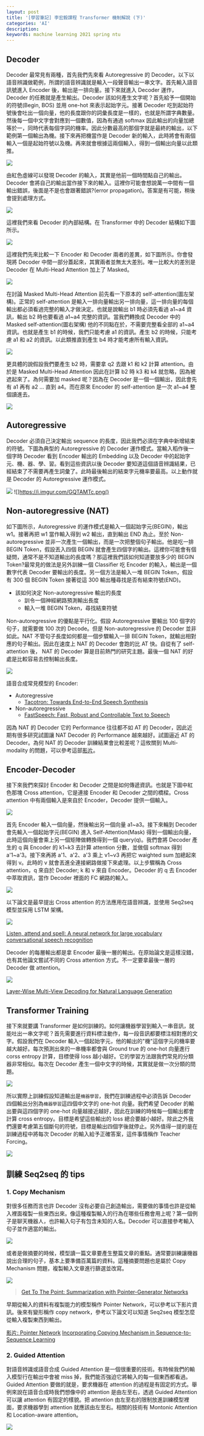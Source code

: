 ```yaml
---
layout: post
title: '[學習筆記] 李宏毅課程 Transformer 機制解說 (下)'
categories: 'AI'
description:
keywords: machine learning 2021 spring ntu
---
```


## Decoder
Decoder 最常見有兩種，首先我們先來看 Autoregressive 的 Decoder。以下以語音辨識做範例，所謂的語音辨識就是輸入一段聲音輸出一串文字。首先輸入語音訊號進入 Encoder 後，輸出是一排向量。接下來就進入 Decoder 運作，Decoder 的任務就是產生輸出。Decoder 該如何產生文字呢？首先給予一個開始的符號(Begin, BOS) 並用 one-hot 來表示起始字元。接著 Decoder 吃到起始符號後會吐出一個向量，他的長度跟你的詞彙長度是一樣的，也就是所謂字典數量。然後每一個中文字會對應到一個數值，因為有通過 softmax 因此輸出的向量加總等於一，同時代表每個字詞的機率。因此分數最高的那個字就是最終的輸出，以下範例第一個輸出為機。接下來再把機當作是 Decoder 新的輸入，此時將會有兩個輸入一個是起始符號以及機。再來就會根據這兩個輸入，得到一個輸出向量以此類推。 

![](https://i.imgur.com/TInhtdg.png)

由紅色虛線可以發現 Decoder 的輸入，其實是他前一個時間點自己的輸出。Decoder 會將自己的輸出當作接下來的輸入。這裡你可能會想說萬一中間有一個輸出錯誤，後面是不是也會跟著錯誤?(error propagation)。答案是有可能，稍後會提到處理方式。

![](https://i.imgur.com/Xa6IfHs.png)

這裡我們來看 Decoder 的內部結構。在 Transformer 中的 Decoder 結構如下圖所示。

![](https://i.imgur.com/56uDpYs.png)

這裡我們先來比較一下 Encoder 和 Decoder 兩者的差異，如下圖所示。你會發現將 Decoder 中間一部分蓋起來，其實兩者並無太大差別。唯一比較大的差別是 Decoder 在 Multi-Head Attention 加上了 Masked。

![](https://i.imgur.com/dWMxS69.png)

在討論 Masked Multi-Head Attention 前先看一下原本的 self-attention(圖左架構)。正常的 self-attention 是輸入一排向量輸出另一排向量，這一排向量的每個輸出都必須看過完整的輸入才做決定。也就是說輸出 b1 時必須先看過 a1~a4 資訊，輸出 b2 時也要看過 a1~a4 完整的資訊。當我們轉換成 Decoder 中的 Masked self-attention(圖右架構) 他的不同點在於，不需要完整看全部的 a1~a4 資訊。也就是產生 b1 的時候，我們只能考慮 a1 的資訊。產生 b2 的時候，只能考慮 a1 和 a2 的資訊。以此類推直到產生 b4 時才能考慮所有輸入資訊。

![](https://i.imgur.com/fmIAKY4.png)

更具體的說假設我們要產生 b2 時，需要拿 q2 去跟 k1 和 k2 計算 attention。由於是 Masked Multi-Head Attention 因此在計算 b2 時 k3 和 k4 就忽略，因為被遮起來了。為何需要加 masked 呢？因為在 Decoder 是一個一個輸出，因此會先有 a1 再有 a2 ... 直到 a4。而在原來 Encoder 的 self-attention 是一次 a1~a4 整個讀進去。

![](https://i.imgur.com/Sx8s2PE.png)

## Autoregressive
Decoder 必須自己決定輸出 sequence 的長度，因此我們必須在字典中新增結束的符號。下圖為典型的 Autoregressive 的 Decoder 運作模式。當輸入稻作後一個字時 Decoder 看到 Encoder 輸出的 Embedding 以及 Decoder 中的起始字元、機、器、學、習。看到這些資訊以後 Decoder 要知道這個語音辨識結果，已經結束了不需要再產生詞彙了。此時最後輸出的結束字元機率要最高。以上動作就是 Decoder 的 Autoregressive 運作模式。

![](https://i.imgur.com/HV8sqVh.png)
![]https://i.imgur.com/GQTAMTc.png()

## Non-autoregressive (NAT)
如下圖所示，Autoregressive 的運作模式是輸入一個起始字元(BEGIN)，輸出 w1。接著再把 w1 當作輸入得到 w2 輸出，直到輸出 END 為止。至於 Non-autoregressive 並非一次產生一個輸出，而是一次把整個句子輸出。他是吃一排 BEGIN Token，假設丟入四個 BEGIN 就會產生四個字的輸出。這裡你可能會有個疑問，通常不是不知道輸出的長度嗎？那這裡我們該如何知道要放多少的 BEGIN Token?最常見的做法是另外訓練一個 Classifier 吃 Encoder 的輸入，輸出是一個數字代表 Decoder 要輸出的長度。另一個方法是輸入一堆 BEGIN Token，假設有 300 個 BEGIN Token 接著從這 300 輸出種尋找是否有結束符號(END)。

- 該如何決定 Non-autoregressive 輸出的長度
    - 訓令一個神經網路預測輸出長度
    - 輸入一堆 BEGIN Token，尋找結束符號

Non-autoregressive 的優點是平行化。假設 Autoregressive 要輸出 100 個字的句子，就需要做 100 次的 Decode。但是 Non-autoregressive 的 Decoder 並非如此。NAT 不管句子長度如何都是一個步驟輸入一排 BEGIN Token，就輸出相對應的句子輸出。因此在速度上 NAT 的 Decoder 會跑的比 AT 快。自從有了 self-attention 後， NAT 的 Decoder 算是目前熱門的研究主題。最後一個 NAT 的好處是比較容易去控制輸出長度。

![](https://i.imgur.com/8ZBGMZt.png)

語音合成常見模型的 Encoder:
- Autoregressive
    - [Tacotron: Towards End-to-End Speech Synthesis](https://arxiv.org/abs/1703.10135)
- Non-autoregressive
    - [FastSpeech: Fast, Robust and Controllable Text to Speech](https://arxiv.org/abs/1905.09263)

因為 NAT 的 Decoder 它的 Performance 往往都不如 AT 的 Decoder，因此近期有很多研究試圖讓 NAT Decoder 的 Performance 越來越好。試圖逼近 AT 的 Decoder。為何 NAT 的 Decoder 訓練結果會比較差呢？這攸關到 Multi-modality 的問題，可以參考這部[影片](https://www.youtube.com/watch?app=desktop&v=jvyKmU4OM3c&feature=youtu.be)。

## Encoder-Decoder
接下來我們來探討 Encoder 和 Decoder 之間是如何傳遞資訊。也就是下圖中紅色那塊 Cross attention，它是連接 Encoder 和 Decoder 之間的橋樑。Cross attention 中有兩個輸入是來自於 Encoder，Decoder 提供一個輸入。

![](https://i.imgur.com/cJWdsGs.png)

首先 Encoder 輸入一個向量，然後輸出另一個向量 a1~a3。接下來輪到 Decoder 會先輸入一個起始字元(BEGIN) 進入 Self-Attention(Mask) 得到一個輸出向量，此時這個向量會乘上另一個矩陣做轉換得到一個 query(q)。我們會將 Decoder 產生的 q 與 Encoder 的 k1~k3 去計算 attention 分數，並做個 softmax 得到 a'1~a'3。接下來再將 a'1、a'2、a'3 乘上 v1~v3 再把它 waighted sum 加總起來得到 v。此時的 v 就會丟進全連接網路做接下來處理。以上步驟稱為 Cross attention，q 來自於 Decoder; k 和 v 來自 Encoder。Decoder 的 q 去 Encoder 中萃取資訊，當作 Decoder 裡面的 FC 網路的輸入。

![](https://i.imgur.com/VBRSVPu.png )

以下論文是最早提出 Cross attention 的方法應用在語音辨識，並使用 Seq2seq 模型並採用 LSTM 架構。

![](https://i.imgur.com/Pcdj3TV.png)

[Listen, attend and spell: A neural network for large vocabulary conversational speech recognition](https://ieeexplore.ieee.org/document/7472621)

Decoder 的每層輸出都是拿 Encoder 最後一層的輸出。在原始論文是這樣沒錯，也有其他論文嘗試不同的 Cross attention 方式。不一定要拿最後一層的 Decoder 做 attention。

![](https://i.imgur.com/KGEw3Tc.png)

[Layer-Wise Multi-View Decoding for Natural Language Generation](https://arxiv.org/abs/2005.08081)

## Transformer Training
接下來就要講 Transformer 是如何訓練的。如何讓機器學習到輸入一串音訊，就能吐出一串文字呢？首先需要進行資料標注動作，每一段音訊都要標注相對應的文字。假設我們在 Decoder 輸入一個起始字元，他的輸出的"機"這個字元的機率要越大越好。每次預測出來的一串機率都會與 Ground true 的 one-hot 向量進行 corss entropy 計算，目標使得 loss 越小越好。它的學習方法跟我們常見的分類器非常相似。每次在 Decoder 產生一個中文字的時候，其實就是做一次分類的問題。

![](https://i.imgur.com/LyZkwvg.png)

所以實際上訓練假設知道輸出是`機器學習`，我們在訓練過程中必須告訴 Decoder 四個輸出分別為`機器學習`這四個中文字的 one-hot 向量。我們希望 Decoder 的輸出要與這四個字的 one-hot 向量越接近越好，因此在訓練的時候每一個輸出都會計算 cross entropy。目標是希望這些輸出的 loss 總合要越小越好。除此之外我們還要考慮第五個斷句的符號，目標是輸出四個字後就停止。另外值得一提的是在訓練過程中將每次 Decoder 的輸入給予正確答案，這件事情稱作 Teacher Forcing。

![](https://i.imgur.com/G9yVfga.png)

## 訓練 Seq2seq 的 tips
### 1. Copy Mechanism
對很多任務而言也許 Decoder 沒有必要自己創造輸出，需要做的事情也許是從輸入裡面複製一些東西出來。像這種複製輸入的行為在哪些任務會用上呢？第一個例子是聊天機器人，也許輸入句子有包含未知的人名。Decoder 可以直接參考輸入句子並作適當的輸出。

![](https://i.imgur.com/CXC0SBx.png)

或者是做摘要的時候，模型讀一篇文章要產生整篇文章的重點。通常要訓練讓機器說出合理的句子，基本上要準備百萬篇的資料。這種摘要問題也是屬於 Copy Mechanism 問題，複製輸入文章進行篩選並改寫。

![](https://i.imgur.com/1ode858.png)

> [Get To The Point: Summarization with Pointer-Generator Networks](https://arxiv.org/abs/1704.04368)

早期從輸入的資料有複製能力的模型稱作 Pointer Network，可以參考以下影片資訊。後來有變形稱作 copy network，參考以下論文可以知道 Seq2seq 模型怎麼從輸入複製東西到輸出。

[影片: Pointer Network](https://www.youtube.com/watch?app=desktop&v=VdOyqNQ9aww&feature=youtu.be)
[Incorporating Copying Mechanism in Sequence-to-Sequence Learning](https://arxiv.org/abs/1603.06393)

### 2. Guided Attention
對語音辨識或語音合成 Guided Attention 是一個很重要的技術。有時候我們的輸入模型行在輸出中會被 miss 掉，我們能否強迫它將輸入的每一個東西都看過。Guided Attention 要做的就是，要求機器在 attention 的過程是有固定的方式。舉例來說在語音合成時我們想像中的 attention 是由左至右，透過 Guided Attention 可以讓 attention 有固定的樣貌。把 attention 由左至右的限制放進訓練模型裡面，要求機器學到 attention 就應該由左至右。相關的技術有 Montonic Attention 和 Location-aware attention。

![](https://i.imgur.com/gvN7woX.png)
